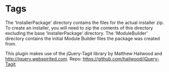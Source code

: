 Tags
====

The 'InstallerPackage' directory contains the files for the actual installer zip. To create an installer, you will need to zip the contents of this directory excluding the base 'InstallerPackage' directory. 
The 'ModuleBuilder' directory contains the initial Module Builder files the package was created from.

This plugin makes use of the jQuery-Tagit library by Matthew Hailwood and http://jquery.webspirited.com.
Repo: https://github.com/hailwood/jQuery-Tagit